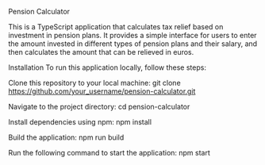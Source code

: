 
Pension Calculator

This is a TypeScript application that calculates tax relief based on investment in pension plans. It provides a simple interface for users to enter the amount invested in different types of pension plans and their salary, and then calculates the amount that can be relieved in euros.

Installation
To run this application locally, follow these steps:

Clone this repository to your local machine: git clone https://github.com/your_username/pension-calculator.git

Navigate to the project directory: cd pension-calculator

Install dependencies using npm: npm install

Build the application: npm run build

Run the following command to start the application: npm start
